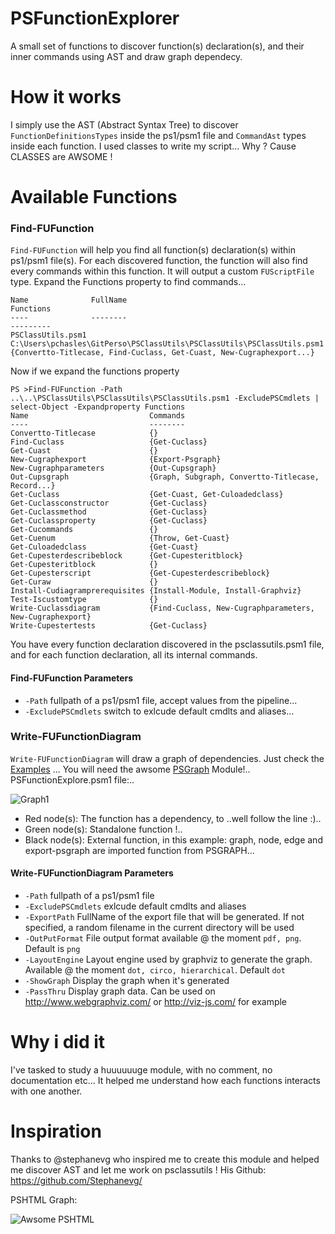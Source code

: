 # PSFunctionExplorer
A small set of functions to discover function(s) declaration(s), and their inner commands using AST and draw graph dependecy.

# How it works
I simply use the AST (Abstract Syntax Tree) to discover ```FunctionDefinitionsTypes``` inside the ps1/psm1 file and ```CommandAst``` types inside each function.
I used classes to write my script... Why ? Cause CLASSES are AWSOME !

# Available Functions
### Find-FUFunction
```Find-FUFunction``` will help you find all function(s) declaration(s) within ps1/psm1 file(s). For each discovered function, the function will also find every commands within this function. It will output a custom ```FUScriptFile``` type. Expand the Functions property to find commands...

```PS >Find-FUFunction -Path ..\..\PSClassUtils\PSClassUtils\PSClassUtils.psm1 -ExcludePSCmdlets
Name              FullName                                                               Functions
----              --------                                                               ---------
PSClassUtils.psm1 C:\Users\pchasles\GitPerso\PSClassUtils\PSClassUtils\PSClassUtils.psm1 {Convertto-Titlecase, Find-Cuclass, Get-Cuast, New-Cugraphexport...}
```
Now if we expand the functions property
```
PS >Find-FUFunction -Path ..\..\PSClassUtils\PSClassUtils\PSClassUtils.psm1 -ExcludePSCmdlets | select-Object -Expandproperty Functions
Name                           Commands
----                           --------
Convertto-Titlecase            {}
Find-Cuclass                   {Get-Cuclass}
Get-Cuast                      {}
New-Cugraphexport              {Export-Psgraph}
New-Cugraphparameters          {Out-Cupsgraph}
Out-Cupsgraph                  {Graph, Subgraph, Convertto-Titlecase, Record...}
Get-Cuclass                    {Get-Cuast, Get-Culoadedclass}
Get-Cuclassconstructor         {Get-Cuclass}
Get-Cuclassmethod              {Get-Cuclass}
Get-Cuclassproperty            {Get-Cuclass}
Get-Cucommands                 {}
Get-Cuenum                     {Throw, Get-Cuast}
Get-Culoadedclass              {Get-Cuast}
Get-Cupesterdescribeblock      {Get-Cupesteritblock}
Get-Cupesteritblock            {}
Get-Cupesterscript             {Get-Cupesterdescribeblock}
Get-Curaw                      {}
Install-Cudiagramprerequisites {Install-Module, Install-Graphviz}
Test-Iscustomtype              {}
Write-Cuclassdiagram           {Find-Cuclass, New-Cugraphparameters, New-Cugraphexport}
Write-Cupestertests            {Get-Cuclass}
```
You have every function declaration discovered in the psclassutils.psm1 file, and for each function declaration, all its internal commands.

#### Find-FUFunction Parameters
* ```-Path``` fullpath of a ps1/psm1 file, accept values from the pipeline...
* ```-ExcludePSCmdlets``` switch to exlcude default cmdlts and aliases...

### Write-FUFunctionDiagram
```Write-FUFunctionDiagram``` will draw a graph of dependencies. Just check the [Examples](./Example) ...
You will need the awsome [PSGraph](https://github.com/KevinMarquette/PSGraph) Module!..
PSFunctionExplore.psm1 file:..

![Graph1](https://github.com/LxLeChat/PSFunctionExplorer/blob/master/Example/module_psfunctionexplorer.png)

* Red node(s): The function has a dependency, to ..well follow the line :)..
* Green node(s): Standalone function !..
* Black node(s): External function, in this example: graph, node, edge and export-psgraph are imported function from PSGRAPH...

#### Write-FUFunctionDiagram Parameters
* ```-Path``` fullpath of a ps1/psm1 file
* ```-ExcludePSCmdlets``` exlcude default cmdlts and aliases
* ```-ExportPath``` FullName of the export file that will be generated. If not specified, a random filename in the current directory will be used
* ```-OutPutFormat``` File output format available @ the moment ```pdf, png```. Default is ```png```
* ```-LayoutEngine``` Layout engine used by graphviz to generate the graph. Available @ the moment ```dot, circo, hierarchical```. Default ```dot```
* ```-ShowGraph``` Display the graph when it's generated
* ```-PassThru``` Display graph data. Can be used on http://www.webgraphviz.com/ or http://viz-js.com/ for example

# Why i did it
I've tasked to study a huuuuuuge module, with no comment, no documentation etc... It helped me understand how each functions interacts with one another.

# Inspiration
Thanks to @stephanevg who inspired me to create this module and helped me discover AST and let me work on psclassutils !
His Github: https://github.com/Stephanevg/

PSHTML Graph:

![Awsome PSHTML](https://github.com/LxLeChat/PSFunctionExplorer/blob/master/Example/module_pshtml2.png)
